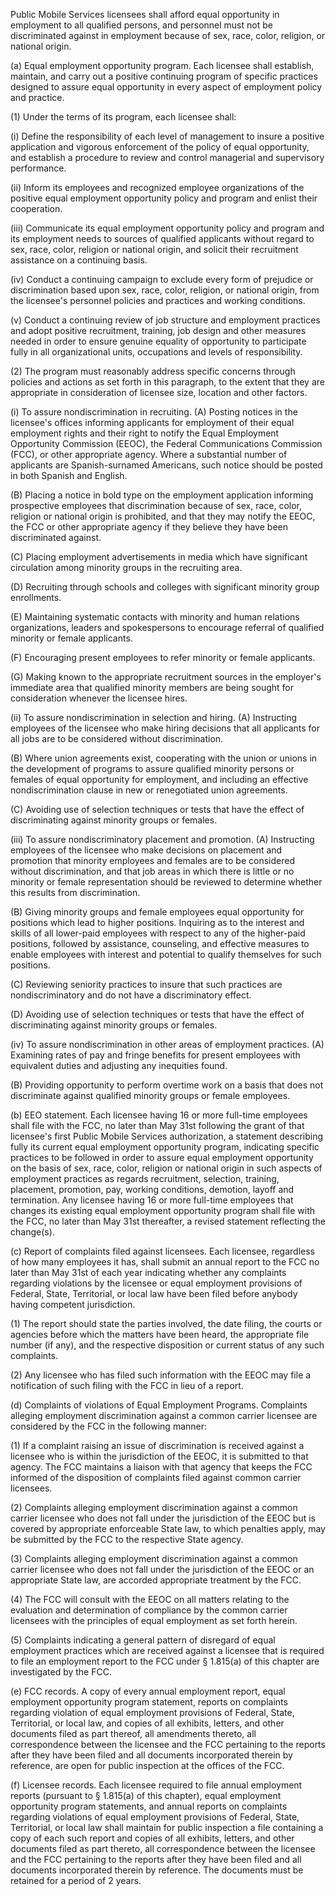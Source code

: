 Public Mobile Services licensees shall afford equal opportunity in employment to all qualified persons, and personnel must not be discriminated against in employment because of sex, race, color, religion, or national origin.

(a) Equal employment opportunity program. Each licensee shall establish, maintain, and carry out a positive continuing program of specific practices designed to assure equal opportunity in every aspect of employment policy and practice.

(1) Under the terms of its program, each licensee shall:

(i) Define the responsibility of each level of management to insure a positive application and vigorous enforcement of the policy of equal opportunity, and establish a procedure to review and control managerial and supervisory performance.

(ii) Inform its employees and recognized employee organizations of the positive equal employment opportunity policy and program and enlist their cooperation.

(iii) Communicate its equal employment opportunity policy and program and its employment needs to sources of qualified applicants without regard to sex, race, color, religion or national origin, and solicit their recruitment assistance on a continuing basis.

(iv) Conduct a continuing campaign to exclude every form of prejudice or discrimination based upon sex, race, color, religion, or national origin, from the licensee's personnel policies and practices and working conditions.

(v) Conduct a continuing review of job structure and employment practices and adopt positive recruitment, training, job design and other measures needed in order to ensure genuine equality of opportunity to participate fully in all organizational units, occupations and levels of responsibility.

(2) The program must reasonably address specific concerns through policies and actions as set forth in this paragraph, to the extent that they are appropriate in consideration of licensee size, location and other factors.

(i) To assure nondiscrimination in recruiting. (A) Posting notices in the licensee's offices informing applicants for employment of their equal employment rights and their right to notify the Equal Employment Opportunity Commission (EEOC), the Federal Communications Commission (FCC), or other appropriate agency. Where a substantial number of applicants are Spanish-surnamed Americans, such notice should be posted in both Spanish and English.

(B) Placing a notice in bold type on the employment application informing prospective employees that discrimination because of sex, race, color, religion or national origin is prohibited, and that they may notify the EEOC, the FCC or other appropriate agency if they believe they have been discriminated against.

(C) Placing employment advertisements in media which have significant circulation among minority groups in the recruiting area.

(D) Recruiting through schools and colleges with significant minority group enrollments.

(E) Maintaining systematic contacts with minority and human relations organizations, leaders and spokespersons to encourage referral of qualified minority or female applicants.

(F) Encouraging present employees to refer minority or female applicants.

(G) Making known to the appropriate recruitment sources in the employer's immediate area that qualified minority members are being sought for consideration whenever the licensee hires.

(ii) To assure nondiscrimination in selection and hiring. (A) Instructing employees of the licensee who make hiring decisions that all applicants for all jobs are to be considered without discrimination.

(B) Where union agreements exist, cooperating with the union or unions in the development of programs to assure qualified minority persons or females of equal opportunity for employment, and including an effective nondiscrimination clause in new or renegotiated union agreements.

(C) Avoiding use of selection techniques or tests that have the effect of discriminating against minority groups or females.

(iii) To assure nondiscriminatory placement and promotion. (A) Instructing employees of the licensee who make decisions on placement and promotion that minority employees and females are to be considered without discrimination, and that job areas in which there is little or no minority or female representation should be reviewed to determine whether this results from discrimination.

(B) Giving minority groups and female employees equal opportunity for positions which lead to higher positions. Inquiring as to the interest and skills of all lower-paid employees with respect to any of the higher-paid positions, followed by assistance, counseling, and effective measures to enable employees with interest and potential to qualify themselves for such positions.

(C) Reviewing seniority practices to insure that such practices are nondiscriminatory and do not have a discriminatory effect.

(D) Avoiding use of selection techniques or tests that have the effect of discriminating against minority groups or females.

(iv) To assure nondiscrimination in other areas of employment practices. (A) Examining rates of pay and fringe benefits for present employees with equivalent duties and adjusting any inequities found.

(B) Providing opportunity to perform overtime work on a basis that does not discriminate against qualified minority groups or female employees.

(b) EEO statement. Each licensee having 16 or more full-time employees shall file with the FCC, no later than May 31st following the grant of that licensee's first Public Mobile Services authorization, a statement describing fully its current equal employment opportunity program, indicating specific practices to be followed in order to assure equal employment opportunity on the basis of sex, race, color, religion or national origin in such aspects of employment practices as regards recruitment, selection, training, placement, promotion, pay, working conditions, demotion, layoff and termination. Any licensee having 16 or more full-time employees that changes its existing equal employment opportunity program shall file with the FCC, no later than May 31st thereafter, a revised statement reflecting the change(s).
                        

(c) Report of complaints filed against licensees. Each licensee, regardless of how many employees it has, shall submit an annual report to the FCC no later than May 31st of each year indicating whether any complaints regarding violations by the licensee or equal employment provisions of Federal, State, Territorial, or local law have been filed before anybody having competent jurisdiction.

(1) The report should state the parties involved, the date filing, the courts or agencies before which the matters have been heard, the appropriate file number (if any), and the respective disposition or current status of any such complaints.

(2) Any licensee who has filed such information with the EEOC may file a notification of such filing with the FCC in lieu of a report.

(d) Complaints of violations of Equal Employment Programs. Complaints alleging employment discrimination against a common carrier licensee are considered by the FCC in the following manner:

(1) If a complaint raising an issue of discrimination is received against a licensee who is within the jurisdiction of the EEOC, it is submitted to that agency. The FCC maintains a liaison with that agency that keeps the FCC informed of the disposition of complaints filed against common carrier licensees.

(2) Complaints alleging employment discrimination against a common carrier licensee who does not fall under the jurisdiction of the EEOC but is covered by appropriate enforceable State law, to which penalties apply, may be submitted by the FCC to the respective State agency.

(3) Complaints alleging employment discrimination against a common carrier licensee who does not fall under the jurisdiction of the EEOC or an appropriate State law, are accorded appropriate treatment by the FCC.

(4) The FCC will consult with the EEOC on all matters relating to the evaluation and determination of compliance by the common carrier licensees with the principles of equal employment as set forth herein.

(5) Complaints indicating a general pattern of disregard of equal employment practices which are received against a licensee that is required to file an employment report to the FCC under § 1.815(a) of this chapter are investigated by the FCC.

(e) FCC records. A copy of every annual employment report, equal employment opportunity program statement, reports on complaints regarding violation of equal employment provisions of Federal, State, Territorial, or local law, and copies of all exhibits, letters, and other documents filed as part thereof, all amendments thereto, all correspondence between the licensee and the FCC pertaining to the reports after they have been filed and all documents incorporated therein by reference, are open for public inspection at the offices of the FCC.

(f) Licensee records. Each licensee required to file annual employment reports (pursuant to § 1.815(a) of this chapter), equal employment opportunity program statements, and annual reports on complaints regarding violations of equal employment provisions of Federal, State, Territorial, or local law shall maintain for public inspection a file containing a copy of each such report and copies of all exhibits, letters, and other documents filed as part thereto, all correspondence between the licensee and the FCC pertaining to the reports after they have been filed and all documents incorporated therein by reference. The documents must be retained for a period of 2 years.

